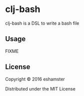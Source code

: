 # clj-bash

clj-bash is a DSL to write a bash file

## Usage

FIXME

## License

Copyright © 2016 eshamster

Distributed under the MIT License
